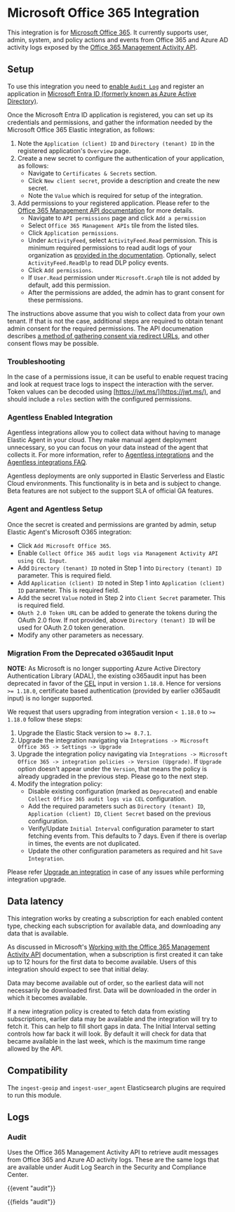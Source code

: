# Microsoft Office 365 Integration

This integration is for [Microsoft Office 365](https://docs.microsoft.com/en-us/previous-versions/office/office-365-api/). It currently supports user, admin, system, and policy actions and events from Office 365 and Azure AD activity logs exposed by the [Office 365 Management Activity API](https://learn.microsoft.com/en-us/office/office-365-management-api/office-365-management-activity-api-reference).

## Setup

To use this integration you need to [enable `Audit Log`](https://learn.microsoft.com/en-us/purview/audit-log-enable-disable) and register an application in [Microsoft Entra ID (formerly known as Azure Active Directory)](https://www.microsoft.com/en-us/security/business/identity-access/microsoft-entra-id).

Once the Microsoft Entra ID application is registered, you can set up its credentials and permissions, and gather the information needed by the Microsoft Office 365 Elastic integration, as follows:

1. Note the `Application (client) ID` and `Directory (tenant) ID` in the registered application's `Overview` page.
2. Create a new secret to configure the authentication of your application, as follows:
    - Navigate to `Certificates & Secrets` section.
    - Click `New client secret`, provide a description and create the new secret.
    - Note the `Value` which is required for setup of the integration.
3. Add permissions to your registered application. Please refer to the [Office 365 Management API documentation](https://learn.microsoft.com/en-us/office/office-365-management-api/get-started-with-office-365-management-apis#specify-the-permissions-your-app-requires-to-access-the-office-365-management-apis) for more details.
    - Navigate to `API permissions` page and click `Add a permission`
    - Select `Office 365 Management APIs` tile from the listed tiles.
    - Click `Application permissions`.
    - Under `ActivityFeed`, select `ActivityFeed.Read` permission. This is minimum required permissions to read audit logs of your organization as [provided in the documentation](https://learn.microsoft.com/en-us/office/office-365-management-api/office-365-management-activity-api-reference). Optionally, select `ActivityFeed.ReadDlp` to read DLP policy events.
    - Click `Add permissions`.
    - If `User.Read` permission under `Microsoft.Graph` tile is not added by default, add this permission.
    - After the permissions are added, the admin has to grant consent for these permissions.

The instructions above assume that you wish to collect data from your own tenant. If that is not the case, additional steps are required to obtain tenant admin consent for the required permissions. The API documenation describes [a method of gathering consent via redirect URLs](https://learn.microsoft.com/en-us/office/office-365-management-api/get-started-with-office-365-management-apis#get-office-365-tenant-admin-consent), and other consent flows may be possible.

### Troubleshooting

In the case of a permissions issue, it can be useful to enable request tracing and look at request trace logs to inspect the interaction with the server. Token values can be decoded using [https://jwt.ms/](https://jwt.ms/), and should include a `roles` section with the configured permissions.

### Agentless Enabled Integration

Agentless integrations allow you to collect data without having to manage Elastic Agent in your cloud. They make manual agent deployment unnecessary, so you can focus on your data instead of the agent that collects it. For more information, refer to [Agentless integrations](https://www.elastic.co/guide/en/serverless/current/security-agentless-integrations.html) and the [Agentless integrations FAQ](https://www.elastic.co/guide/en/serverless/current/agentless-integration-troubleshooting.html).

Agentless deployments are only supported in Elastic Serverless and Elastic Cloud environments.  This functionality is in beta and is subject to change. Beta features are not subject to the support SLA of official GA features.

### Agent and Agentless Setup

Once the secret is created and permissions are granted by admin, setup Elastic Agent's Microsoft O365 integration:
- Click `Add Microsoft Office 365`.
- Enable `Collect Office 365 audit logs via Management Activity API using CEL Input`.
- Add `Directory (tenant) ID` noted in Step 1 into `Directory (tenant) ID` parameter. This is required field.
- Add `Application (client) ID` noted in Step 1 into `Application (client) ID` parameter. This is required field.
- Add the secret `Value` noted in Step 2 into `Client Secret` parameter. This is required field.
- `OAuth 2.0 Token URL` can be added to generate the tokens during the OAuth 2.0 flow. If not provided, above `Directory (tenant) ID` will be used for OAuth 2.0 token generation.
- Modify any other parameters as necessary.

### Migration From the Deprecated o365audit Input

**NOTE:** As Microsoft is no longer supporting Azure Active Directory Authentication Library (ADAL), the existing o365audit input has been deprecated in favor of the [CEL](https://www.elastic.co/guide/en/beats/filebeat/current/filebeat-input-cel.html) input in version `1.18.0`. Hence for versions `>= 1.18.0`, certificate based authentication (provided by earlier o365audit input) is no longer supported.

We request that users upgrading from integration version `< 1.18.0` to `>= 1.18.0` follow these steps:

1. Upgrade the Elastic Stack version to `>= 8.7.1`.
2. Upgrade the integration navigating via `Integrations -> Microsoft Office 365 -> Settings -> Upgrade`
3. Upgrade the integration policy navigating via `Integrations -> Microsoft Office 365 -> integration policies -> Version (Upgrade)`. If `Upgrade` option doesn't appear under the `Version`, that means the policy is already upgraded in the previous step. Please go to the next step.
4. Modify the integration policy:
    * Disable existing configuration (marked as `Deprecated`) and enable `Collect Office 365 audit logs via CEL` configuration.
    * Add the required parameters such as `Directory (tenant) ID`, `Application (client) ID`, `Client Secret` based on the previous configuration.
    * Verify/Update `Initial Interval` configuration parameter to start fetching events from. This defaults to 7 days. Even if there is overlap in times, the events are not duplicated.
    * Update the other configuration parameters as required and hit `Save Integration`.

Please refer [Upgrade an integration](https://www.elastic.co/guide/en/fleet/current/upgrade-integration.html) in case of any issues while performing integration upgrade.

## Data latency

This integration works by creating a subscription for each enabled content type, checking each subscription for available data, and downloading any data that is available.

As discussed in Microsoft's [Working with the Office 365 Management Activity API](https://learn.microsoft.com/en-us/office/office-365-management-api/office-365-management-activity-api-reference#working-with-the-office-365-management-activity-api) documentation, when a subscription is first created it can take up to 12 hours for the first data to become available. Users of this integration should expect to see that initial delay.

Data may become available out of order, so the earliest data will not necessarily be downloaded first. Data will be downloaded in the order in which it becomes available.

If a new integration policy is created to fetch data from existing subscriptions, earlier data may be available and the integration will try to fetch it. This can help to fill short gaps in data. The Initial Interval setting controls how far back it will look. By default it will check for data that became available in the last week, which is the maximum time range allowed by the API.

## Compatibility

The `ingest-geoip` and `ingest-user_agent` Elasticsearch plugins are required to run this module.

## Logs

### Audit

Uses the Office 365 Management Activity API to retrieve audit messages from Office 365 and Azure AD activity logs. These are the same logs that are available under Audit Log Search in the Security and Compliance Center.

{{event "audit"}}

{{fields "audit"}}
